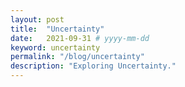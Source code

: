 ```yaml
---
layout: post
title:  "Uncertainty"
date:   2021-09-31 # yyyy-mm-dd
keyword: uncertainty
permalink: "/blog/uncertainty"
description: "Exploring Uncertainty."
---
```











